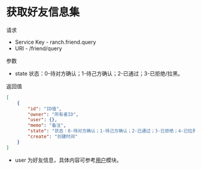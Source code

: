 # 获取好友信息集

请求
- Service Key - ranch.friend.query
- URI - /friend/query

参数
- state 状态：0-待对方确认；1-待己方确认；2-已通过；3-已拒绝/拉黑。

返回值
```json
[
    {
        "id": "ID值",
        "owner": "所有者ID",
        "user": {},
        "memo": "备注",
        "state": "状态：0-待对方确认；1-待己方确认；2-已通过；3-已拒绝；4-已拉黑",
        "create": "创建时间"
    }
]
```
- user 为好友信息，具体内容可参考[用户](../../ranch-user/)模块。
